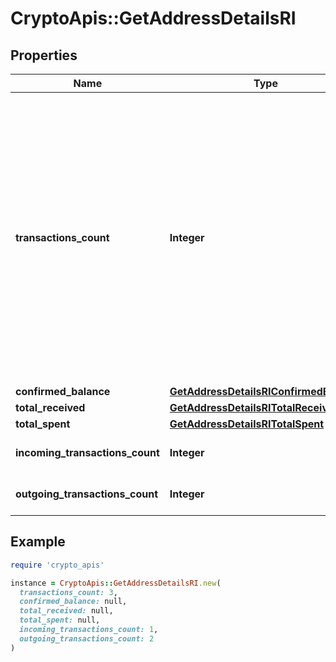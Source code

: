 # CryptoApis::GetAddressDetailsRI

## Properties

| Name | Type | Description | Notes |
| ---- | ---- | ----------- | ----- |
| **transactions_count** | **Integer** | Represents the total number of confirmed coins transactions for this address, both incoming and outgoing. Applies for coins only **and not** tokens transfers e.g. for Ethereum. &#x60;transactionsCount&#x60; could result as less than incoming and outgoing transactions put together (e.g. in Bitcoin), due to the fact that one and the same address could be in senders and receivers addresses. |  |
| **confirmed_balance** | [**GetAddressDetailsRIConfirmedBalance**](GetAddressDetailsRIConfirmedBalance.md) |  |  |
| **total_received** | [**GetAddressDetailsRITotalReceived**](GetAddressDetailsRITotalReceived.md) |  |  |
| **total_spent** | [**GetAddressDetailsRITotalSpent**](GetAddressDetailsRITotalSpent.md) |  |  |
| **incoming_transactions_count** | **Integer** | Defines the count of the incoming transactions. |  |
| **outgoing_transactions_count** | **Integer** | Defines the count of the outgoing transactions. |  |

## Example

```ruby
require 'crypto_apis'

instance = CryptoApis::GetAddressDetailsRI.new(
  transactions_count: 3,
  confirmed_balance: null,
  total_received: null,
  total_spent: null,
  incoming_transactions_count: 1,
  outgoing_transactions_count: 2
)
```

